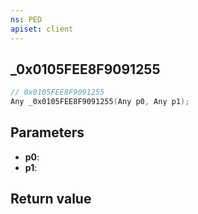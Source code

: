 ```yaml
---
ns: PED
apiset: client
---
```

## _0x0105FEE8F9091255

```c
// 0x0105FEE8F9091255
Any _0x0105FEE8F9091255(Any p0, Any p1);
```


## Parameters
* **p0**:
* **p1**:

## Return value
